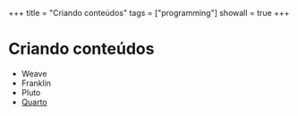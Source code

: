 +++
title   = "Criando conteúdos"
tags    = ["programming"]
showall = true
+++

# Criando conteúdos

- Weave
- Franklin
- Pluto
- [Quarto](https://quarto.org/)